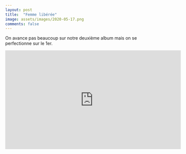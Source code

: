```yaml
---
layout: post
title:  "Femme libérée"
image: assets/images/2020-05-17.png
comments: false
---
```


On avance pas beaucoup sur notre deuxième album mais on se perfectionne sur le 1er.

<iframe width="560" height="315" src="https://www.youtube.com/embed/AKaX23oDFmc" frameborder="0" allow="accelerometer; autoplay; encrypted-media; gyroscope; picture-in-picture" allowfullscreen></iframe>
